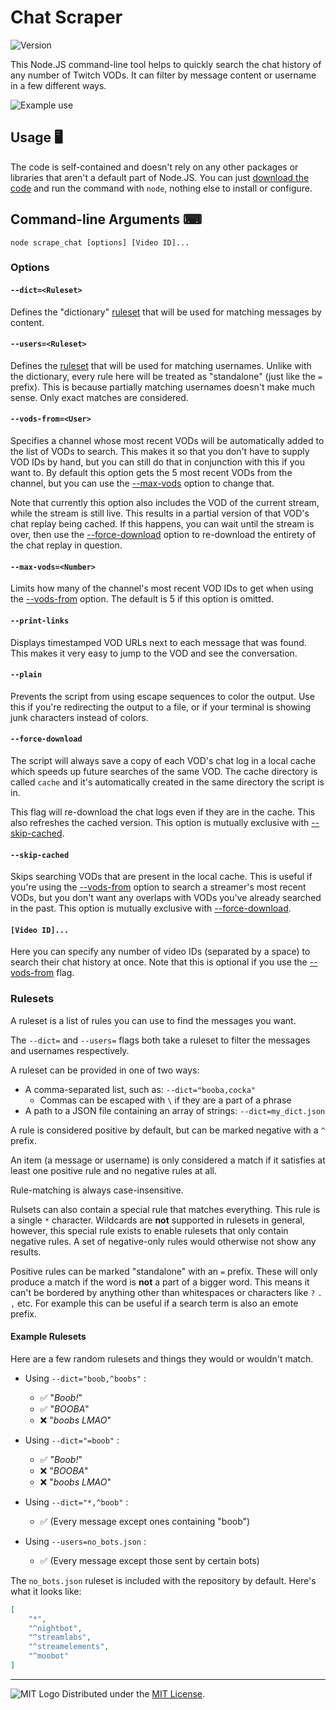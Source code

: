 # Chat Scraper
![Version](https://img.shields.io/badge/Version-1.1-blue.svg)

This Node.JS command-line tool helps to quickly search the chat history of any number of Twitch VODs. It can filter by message content or username in a few different ways.

![Example use](https://i.imgur.com/bdmsCCD.png)

## Usage 🖥️

The code is self-contained and doesn't rely on any other packages or libraries that aren't a default part of Node.JS. You can just [download the code](https://github.com/adam10603/ChatScraper/releases/latest) and run the command with `node`, nothing else to install or configure.

## Command-line Arguments ⌨

`node scrape_chat [options] [Video ID]...`

### Options

#### `--dict=<Ruleset>`

Defines the "dictionary" [ruleset](#rulesets) that will be used for matching messages by content.

#### `--users=<Ruleset>`

Defines the [ruleset](#rulesets) that will be used for matching usernames. Unlike with the dictionary, every rule here will be treated as "standalone" (just like the `=` prefix). This is because partially matching usernames doesn't make much sense. Only exact matches are considered.

#### `--vods-from=<User>`

Specifies a channel whose most recent VODs will be automatically added to the list of VODs to search. This makes it so that you don't have to supply VOD IDs by hand, but you can still do that in conjunction with this if you want to. By default this option gets the 5 most recent VODs from the channel, but you can use the [--max-vods](#max-vodsnumber) option to change that.

Note that currently this option also includes the VOD of the current stream, while the stream is still live. This results in a partial version of that VOD's chat replay being cached. If this happens, you can wait until the stream is over, then use the [--force-download](#force-download) option to re-download the entirety of the chat replay in question.

#### `--max-vods=<Number>`

Limits how many of the channel's most recent VOD IDs to get when using the [--vods-from](#vods-fromuser) option. The default is 5 if this option is omitted.

#### `--print-links`

Displays timestamped VOD URLs next to each message that was found. This makes it very easy to jump to the VOD and see the conversation.

#### `--plain`

Prevents the script from using escape sequences to color the output. Use this if you're redirecting the output to a file, or if your terminal is showing junk characters instead of colors.

#### `--force-download`

The script will always save a copy of each VOD's chat log in a local cache which speeds up future searches of the same VOD. The cache directory is called `cache` and it's automatically created in the same directory the script is in.

This flag will re-download the chat logs even if they are in the cache. This also refreshes the cached version. This option is mutually exclusive with [--skip-cached](#skip-cached).

#### `--skip-cached`

Skips searching VODs that are present in the local cache. This is useful if you're using the [--vods-from](#vods-fromuser) option to search a streamer's most recent VODs, but you don't want any overlaps with VODs you've already searched in the past. This option is mutually exclusive with [--force-download](#force-download).

#### `[Video ID]...`

Here you can specify any number of video IDs (separated by a space) to search their chat history at once. Note that this is optional if you use the [--vods-from](#vods-fromuser) flag.

### Rulesets

A ruleset is a list of rules you can use to find the messages you want.

The `--dict=` and `--users=` flags both take a ruleset to filter the messages and usernames respectively.

A ruleset can be provided in one of two ways:
 - A comma-separated list, such as: `--dict="booba,cocka"`
   - Commas can be escaped with `\` if they are a part of a phrase
 - A path to a JSON file containing an array of strings: `--dict=my_dict.json`

A rule is considered positive by default, but can be marked negative with a `^` prefix.

An item (a message or username) is only considered a match if it satisfies at least one positive rule and no negative rules at all.

Rule-matching is always case-insensitive.

Rulsets can also contain a special rule that matches everything. This rule is a single `*` character. Wildcards are **not** supported in rulesets in general, however, this special rule exists to enable rulesets that only contain negative rules. A set of negative-only rules would otherwise not show any results.

Positive rules can be marked "standalone" with an `=` prefix. These will only produce a match if the word is **not** a part of a bigger word. This means it can't be bordered by anything other than whitespaces or characters like `?` `.` `,` etc. For example this can be useful if a search term is also an emote prefix.

#### Example Rulesets

Here are a few random rulesets and things they would or wouldn't match.

 - Using `--dict="boob,^boobs"` :
   - ✅ "*Boob!*"
   - ✅ "*BOOBA*"
   - ❌ "*boobs LMAO*"

 - Using `--dict="=boob"` :
   - ✅ "*Boob!*"
   - ❌ "*BOOBA*"
   - ❌ "*boobs LMAO*"

 - Using `--dict="*,^boob"` :
   - ✅ (Every message except ones containing "boob")

 - Using `--users=no_bots.json` :
   - ✅ (Every message except those sent by certain bots)

The `no_bots.json` ruleset is included with the repository by default. Here's what it looks like:

```json
[
    "*",
    "^nightbot",
    "^streamlabs",
    "^streamelements",
    "^moobot"
]
```

_____________________
![MIT Logo](https://upload.wikimedia.org/wikipedia/commons/thumb/0/0c/MIT_logo.svg/32px-MIT_logo.svg.png) Distributed under the [MIT License](LICENSE).